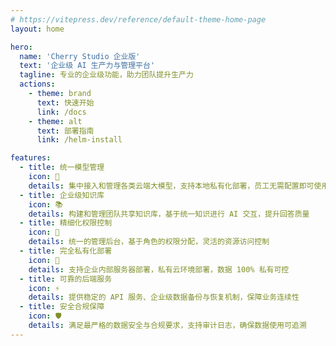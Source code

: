 ```yaml
---
# https://vitepress.dev/reference/default-theme-home-page
layout: home

hero:
  name: 'Cherry Studio 企业版'
  text: '企业级 AI 生产力与管理平台'
  tagline: 专业的企业级功能，助力团队提升生产力
  actions:
    - theme: brand
      text: 快速开始
      link: /docs
    - theme: alt
      text: 部署指南
      link: /helm-install

features:
  - title: 统一模型管理
    icon: 🤖
    details: 集中接入和管理各类云端大模型，支持本地私有化部署，员工无需配置即可使用
  - title: 企业级知识库
    icon: 📚
    details: 构建和管理团队共享知识库，基于统一知识进行 AI 交互，提升回答质量
  - title: 精细化权限控制
    icon: 🔐
    details: 统一的管理后台，基于角色的权限分配，灵活的资源访问控制
  - title: 完全私有化部署
    icon: 🏢
    details: 支持企业内部服务器部署，私有云环境部署，数据 100% 私有可控
  - title: 可靠的后端服务
    icon: ⚡
    details: 提供稳定的 API 服务、企业级数据备份与恢复机制，保障业务连续性
  - title: 安全合规保障
    icon: 🛡️
    details: 满足最严格的数据安全与合规要求，支持审计日志，确保数据使用可追溯
---
```

